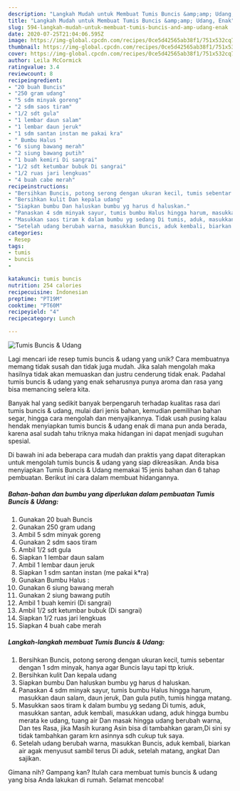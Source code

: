 ```yaml
---
description: "Langkah Mudah untuk Membuat Tumis Buncis &amp;amp; Udang, Enak"
title: "Langkah Mudah untuk Membuat Tumis Buncis &amp;amp; Udang, Enak"
slug: 594-langkah-mudah-untuk-membuat-tumis-buncis-and-amp-udang-enak
date: 2020-07-25T21:04:06.595Z
image: https://img-global.cpcdn.com/recipes/0ce5d42565ab38f1/751x532cq70/tumis-buncis-udang-foto-resep-utama.jpg
thumbnail: https://img-global.cpcdn.com/recipes/0ce5d42565ab38f1/751x532cq70/tumis-buncis-udang-foto-resep-utama.jpg
cover: https://img-global.cpcdn.com/recipes/0ce5d42565ab38f1/751x532cq70/tumis-buncis-udang-foto-resep-utama.jpg
author: Leila McCormick
ratingvalue: 3.4
reviewcount: 8
recipeingredient:
- "20 buah Buncis"
- "250 gram udang"
- "5 sdm minyak goreng"
- "2 sdm saos tiram"
- "1/2 sdt gula"
- "1 lembar daun salam"
- "1 lembar daun jeruk"
- "1 sdm santan instan me pakai kra"
- " Bumbu Halus "
- "6 siung bawang merah"
- "2 siung bawang putih"
- "1 buah kemiri Di sangrai"
- "1/2 sdt ketumbar bubuk Di sangrai"
- "1/2 ruas jari lengkuas"
- "4 buah cabe merah"
recipeinstructions:
- "Bersihkan Buncis, potong serong dengan ukuran kecil, tumis sebentar dengan 1 sdm minyak, hanya agar Buncis layu tapi ttp kriuk."
- "Bersihkan kulit Dan kepala udang"
- "Siapkan bumbu Dan haluskan bumbu yg harus d haluskan."
- "Panaskan 4 sdm minyak sayur, tumis bumbu Halus hingga harum, masukkan daun salam, daun jeruk, Dan gula putih, tumis hingga matang."
- "Masukkan saos tiram k dalam bumbu yg sedang Di tumis, aduk, masukkan santan, aduk kembali, masukkan udang, aduk hingga bumbu merata ke udang, tuang air Dan masak hingga udang berubah warna, Dan tes Rasa, jika Masih kurang Asin bisa di tambahkan garam,Di sini sy tidak tambahkan garam krn asinnya sdh cukup tuk saya."
- "Setelah udang berubah warna, masukkan Buncis, aduk kembali, biarkan air agak menyusut sambil terus Di aduk, setelah matang, angkat Dan sajikan."
categories:
- Resep
tags:
- tumis
- buncis
- 

katakunci: tumis buncis  
nutrition: 254 calories
recipecuisine: Indonesian
preptime: "PT19M"
cooktime: "PT60M"
recipeyield: "4"
recipecategory: Lunch

---
```



![Tumis Buncis &amp; Udang](https://img-global.cpcdn.com/recipes/0ce5d42565ab38f1/751x532cq70/tumis-buncis-udang-foto-resep-utama.jpg)

Lagi mencari ide resep tumis buncis &amp; udang yang unik? Cara membuatnya memang tidak susah dan tidak juga mudah. Jika salah mengolah maka hasilnya tidak akan memuaskan dan justru cenderung tidak enak. Padahal tumis buncis &amp; udang yang enak seharusnya punya aroma dan rasa yang bisa memancing selera kita.

Banyak hal yang sedikit banyak berpengaruh terhadap kualitas rasa dari tumis buncis &amp; udang, mulai dari jenis bahan, kemudian pemilihan bahan segar, hingga cara mengolah dan menyajikannya. Tidak usah pusing kalau hendak menyiapkan tumis buncis &amp; udang enak di mana pun anda berada, karena asal sudah tahu triknya maka hidangan ini dapat menjadi suguhan spesial.




Di bawah ini ada beberapa cara mudah dan praktis yang dapat diterapkan untuk mengolah tumis buncis &amp; udang yang siap dikreasikan. Anda bisa menyiapkan Tumis Buncis &amp; Udang memakai 15 jenis bahan dan 6 tahap pembuatan. Berikut ini cara dalam membuat hidangannya.

<!--inarticleads1-->

##### Bahan-bahan dan bumbu yang diperlukan dalam pembuatan Tumis Buncis &amp; Udang:

1. Gunakan 20 buah Buncis
1. Gunakan 250 gram udang
1. Ambil 5 sdm minyak goreng
1. Gunakan 2 sdm saos tiram
1. Ambil 1/2 sdt gula
1. Siapkan 1 lembar daun salam
1. Ambil 1 lembar daun jeruk
1. Siapkan 1 sdm santan instan (me pakai k*ra)
1. Gunakan  Bumbu Halus :
1. Gunakan 6 siung bawang merah
1. Gunakan 2 siung bawang putih
1. Ambil 1 buah kemiri (Di sangrai)
1. Ambil 1/2 sdt ketumbar bubuk (Di sangrai)
1. Siapkan 1/2 ruas jari lengkuas
1. Siapkan 4 buah cabe merah




<!--inarticleads2-->

##### Langkah-langkah membuat Tumis Buncis &amp; Udang:

1. Bersihkan Buncis, potong serong dengan ukuran kecil, tumis sebentar dengan 1 sdm minyak, hanya agar Buncis layu tapi ttp kriuk.
1. Bersihkan kulit Dan kepala udang
1. Siapkan bumbu Dan haluskan bumbu yg harus d haluskan.
1. Panaskan 4 sdm minyak sayur, tumis bumbu Halus hingga harum, masukkan daun salam, daun jeruk, Dan gula putih, tumis hingga matang.
1. Masukkan saos tiram k dalam bumbu yg sedang Di tumis, aduk, masukkan santan, aduk kembali, masukkan udang, aduk hingga bumbu merata ke udang, tuang air Dan masak hingga udang berubah warna, Dan tes Rasa, jika Masih kurang Asin bisa di tambahkan garam,Di sini sy tidak tambahkan garam krn asinnya sdh cukup tuk saya.
1. Setelah udang berubah warna, masukkan Buncis, aduk kembali, biarkan air agak menyusut sambil terus Di aduk, setelah matang, angkat Dan sajikan.




Gimana nih? Gampang kan? Itulah cara membuat tumis buncis &amp; udang yang bisa Anda lakukan di rumah. Selamat mencoba!
